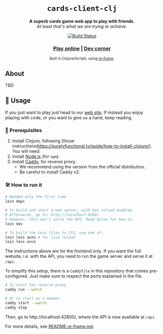 <div align="center">

  <h1><code>cards-client-clj</code></h1>

  <strong>A superb cards game web app to play with friends.</strong>
  <br>
  <i>At least that's what we are trying to achieve.</i>

  <p>
    <a href="https://travis-ci.org/totorigolo/cards-client-rs">
      <img src="https://api.travis-ci.com/totorigolo/cards-client-rs.svg?branch=master" alt="Build Status" />
    </a>
  </p>

  <h3>
    <a href="https://cards.busy.ovh/">Play online</a>
    <span> | </span>
    <a href="#">Dev corner</a>
  </h3>

  <sub>Built in Clojure(Script), using [re-frame](https://day8.github.io/re-frame/).</sub>
</div>

## About

TBD

## 🚴 Usage

If you just want to play just head to our [web site](https://cards.busy.ovh/).
If instead you enjoy playing with code, or you want to give us a hand, keep
reading.

### 🐑 Prerequisites

1. Install Clojure, following [those instructions(https://purelyfunctional.tv/guide/how-to-install-clojure/). You will need:
2. Install [Node.js](https://nodejs.org/) (for `npm`).
3. Install [Caddy](https://caddyserver.com/docs/download), for reverse proxy.
   * We recommend using the version from the official distribution.
   * Be careful to install Caddy v2.

### 🛠️ How to run it

```bash
# Needed only the first time
lein deps

# To build and start a web server, with hot-reload enabled.
# Afterwards, go to: http://localhost:8280/.
# However, this won't serve the API. Read below for how-to.
lein dev

# To build the Less files to CSS, use one of:
lein less auto # for live reload
lein less once
```

The instructions above are for the frontend only. If you want the full website,
i.e. with the API, you need to run the game server and serve it at `/api`.

To simplify this setup, there is a `Caddyfile` in this repository that comes
pre-configured. Just make sure to respect the ports explained in the file.

```bash
# To start the reverse proxy
caddy run --watch

# Or to start as a daemon
caddy start --watch
caddy stop
```

Then, go to http://localhost:42800/, where the API is now available at `/api`.

For more details, see [README.re-frame.md](./README.re-frame.md).
